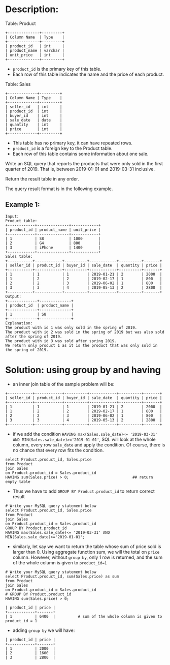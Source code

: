 # Description:
Table: Product
```
+--------------+---------+
| Column Name  | Type    |
+--------------+---------+
| product_id   | int     |
| product_name | varchar |
| unit_price   | int     |
+--------------+---------+
```
* `product_id` is the primary key of this table.
* Each row of this table indicates the name and the price of each product.

Table: Sales
```
+-------------+---------+
| Column Name | Type    |
+-------------+---------+
| seller_id   | int     |
| product_id  | int     |
| buyer_id    | int     |
| sale_date   | date    |
| quantity    | int     |
| price       | int     |
+-------------+---------+
```
* This table has no primary key, it can have repeated rows.
* `product_id` is a foreign key to the Product table.
* Each row of this table contains some information about one sale.
 

Write an SQL query that reports the products that were only sold in the first quarter of 2019. That is, between 2019-01-01 and 2019-03-31 inclusive.

Return the result table in any order.

The query result format is in the following example.

 

## Example 1:
```
Input: 
Product table:
+------------+--------------+------------+
| product_id | product_name | unit_price |
+------------+--------------+------------+
| 1          | S8           | 1000       |
| 2          | G4           | 800        |
| 3          | iPhone       | 1400       |
+------------+--------------+------------+
Sales table:
+-----------+------------+----------+------------+----------+-------+
| seller_id | product_id | buyer_id | sale_date  | quantity | price |
+-----------+------------+----------+------------+----------+-------+
| 1         | 1          | 1        | 2019-01-21 | 2        | 2000  |
| 1         | 2          | 2        | 2019-02-17 | 1        | 800   |
| 2         | 2          | 3        | 2019-06-02 | 1        | 800   |
| 3         | 3          | 4        | 2019-05-13 | 2        | 2800  |
+-----------+------------+----------+------------+----------+-------+
Output: 
+-------------+--------------+
| product_id  | product_name |
+-------------+--------------+
| 1           | S8           |
+-------------+--------------+
Explanation: 
The product with id 1 was only sold in the spring of 2019.
The product with id 2 was sold in the spring of 2019 but was also sold after the spring of 2019.
The product with id 3 was sold after spring 2019.
We return only product 1 as it is the product that was only sold in the spring of 2019.
```

# Solution: using group by and having
* an inner join table of the sample problem will be:
```
+-----------+------------+----------+------------+----------+-------+
| seller_id | product_id | buyer_id | sale_date  | quantity | price |
+-----------+------------+----------+------------+----------+-------+
| 1         | 1          | 1        | 2019-01-21 | 2        | 2000  |
| 1         | 2          | 2        | 2019-02-17 | 1        | 800   |
| 2         | 2          | 3        | 2019-06-02 | 1        | 800   |
| 3         | 3          | 4        | 2019-05-13 | 2        | 2800  |
+-----------+------------+----------+------------+----------+-------+
```
* if we add the condition `HAVING max(Sales.sale_date)<= '2019-03-31' AND MIN(Sales.sale_date)>='2019-01-01'`, SQL will look at the whole column, every row `sale_date` and apply the condition. Of course, there is no chance that every row fits the condition. 
```
select Product.product_id, Sales.price
from Product
join Sales
on Product.product_id = Sales.product_id
HAVING sum(Sales.price) > 0;                            ## return empty table
```
* Thus we have to add `GROUP BY Product.product_id` to return correct result
```
# Write your MySQL query statement below
select Product.product_id, Sales.price
from Product
join Sales
on Product.product_id = Sales.product_id
GROUP BY Product.product_id
HAVING max(Sales.sale_date)<= '2019-03-31' AND MIN(Sales.sale_date)>='2019-01-01';
```

* similarly, let say we want to return the table whose sum of price sold is larger than 0. Using aggregate function sum, we will the total on `price` column. However, without `group by`, only 1 row is returned, and the sum of the whole column is given to `product_id=1`
```
# Write your MySQL query statement below
select Product.product_id, sum(Sales.price) as sum
from Product
join Sales
on Product.product_id = Sales.product_id
# GROUP BY Product.product_id
HAVING sum(Sales.price) > 0;
```
```
| product_id | price |
+------------+-------+
| 1          | 6400  |          # sum of the whole column is given to product_id = 1
```
* adding `group by` we will have: 
```
| product_id | price |
+------------+-------+
| 1          | 2000  | 
| 2          | 1600  | 
| 3          | 2800  | 
```
